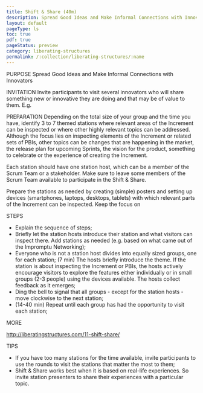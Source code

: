 ```yaml
---
title: Shift & Share (40m)
description: Spread Good Ideas and Make Informal Connections with Innovators
layout: default
pageType: ls
toc: true
pdf: true
pageStatus: preview
category: liberating-structures
permalink: /:collection/liberating-structures/:name
---
```


PURPOSE
Spread Good Ideas and Make Informal Connections with Innovators

INVITATION
Invite participants to visit several innovators who will share something new or innovative they are doing and that may be of value to them. E.g.

PREPARATION
Depending on the total size of your group and the time you have, identify 3 to 7 themed stations where relevant areas of the Increment can be inspected or where other highly relevant topics can be addressed. Although the focus lies on inspecting elements of the Increment or related sets of PBIs, other topics can be changes that are happening in the market, the release plan for upcoming Sprints, the vision for the product, something to celebrate or the experience of creating the Increment.

Each station should have one station host, which can be a member of the Scrum Team or a stakeholder. Make sure to leave some members of the Scrum Team available to participate in the Shift & Share.

Prepare the stations as needed by creating (simple) posters and setting up devices (smartphones, laptops, desktops, tablets) with which relevant parts of the Increment can be inspected. Keep the focus on

STEPS
- Explain the sequence of steps;
- Briefly let the station hosts introduce their station and what visitors can inspect there. Add stations as needed (e.g. based on what came out of the Impromptu Networking);
- Everyone who is not a station host divides into equally sized groups, one for each station;
(7 min) The hosts briefly introduce the theme. If the station is about inspecting the Increment or PBIs, the hosts actively encourage visitors to explore the features either individually or in small groups (2-3 people) using the devices available. The hosts collect feedback as it emerges;
- Ding the bell to signal that all groups - except for the station hosts - move clockwise to the next station;
- (14-40 min) Repeat until each group has had the opportunity to visit each station;

MORE

http://liberatingstructures.com/11-shift-share/

TIPS
- If you have too many stations for the time available, invite participants to use the rounds to visit the stations that matter the most to them;
- Shift & Share works best when it is based on real-life experiences. So invite station presenters to share their experiences with a particular topic.